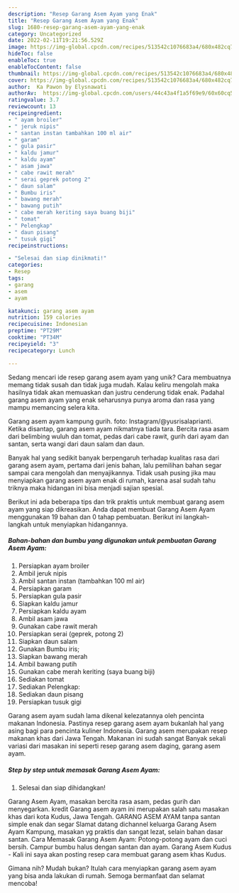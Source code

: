 ```yaml
---
description: "Resep Garang Asem Ayam yang Enak"
title: "Resep Garang Asem Ayam yang Enak"
slug: 1680-resep-garang-asem-ayam-yang-enak
category: Uncategorized
date: 2022-02-11T19:21:56.529Z
image: https://img-global.cpcdn.com/recipes/513542c1076683a4/680x482cq70/garang-asem-ayam-foto-resep-utama.jpg
hideToc: false
enableToc: true
enableTocContent: false
thumbnail: https://img-global.cpcdn.com/recipes/513542c1076683a4/680x482cq70/garang-asem-ayam-foto-resep-utama.jpg
cover: https://img-global.cpcdn.com/recipes/513542c1076683a4/680x482cq70/garang-asem-ayam-foto-resep-utama.jpg
author:  Ka Pawon by Elysnawati
authorAv:  https://img-global.cpcdn.com/users/44c43a4f1a5f69e9/60x60cq50/avatar.jpg
ratingvalue: 3.7
reviewcount: 13
recipeingredient:
- " ayam broiler"
- " jeruk nipis"
- " santan instan tambahkan 100 ml air"
- " garam"
- " gula pasir"
- " kaldu jamur"
- " kaldu ayam"
- " asam jawa"
- " cabe rawit merah"
- " serai geprek potong 2"
- " daun salam"
- " Bumbu iris"
- " bawang merah"
- " bawang putih"
- " cabe merah keriting saya buang biji"
- " tomat"
- " Pelengkap"
- " daun pisang"
- " tusuk gigi"
recipeinstructions:

- "Selesai dan siap dinikmati!"
categories:
- Resep
tags:
- garang
- asem
- ayam

katakunci: garang asem ayam 
nutrition: 159 calories
recipecuisine: Indonesian
preptime: "PT29M"
cooktime: "PT34M"
recipeyield: "3"
recipecategory: Lunch

---
```



Sedang mencari ide resep garang asem ayam yang unik? Cara membuatnya memang tidak susah dan tidak juga mudah. Kalau keliru mengolah maka hasilnya tidak akan memuaskan dan justru cenderung tidak enak. Padahal garang asem ayam yang enak seharusnya punya aroma dan rasa yang mampu memancing selera kita.


Garang asem ayam kampung gurih. foto: Instagram/@yusrisalaprianti. Ketika disantap, garang asem ayam nikmatnya tiada tara. Bercita rasa asam dari belimbing wuluh dan tomat, pedas dari cabe rawit, gurih dari ayam dan santan, serta wangi dari daun salam dan daun.

Banyak hal yang sedikit banyak berpengaruh terhadap kualitas rasa dari garang asem ayam, pertama dari jenis bahan, lalu pemilihan bahan segar sampai cara mengolah dan menyajikannya. Tidak usah pusing jika mau menyiapkan garang asem ayam enak di rumah, karena asal sudah tahu triknya maka hidangan ini bisa menjadi sajian spesial.


Berikut ini ada beberapa tips dan trik praktis untuk membuat garang asem ayam yang siap dikreasikan. Anda dapat membuat Garang Asem Ayam menggunakan 19 bahan dan 0 tahap pembuatan. Berikut ini langkah-langkah untuk menyiapkan hidangannya.

<!--inarticleads1-->

##### Bahan-bahan dan bumbu yang digunakan untuk pembuatan Garang Asem Ayam:

1. Persiapkan  ayam broiler
1. Ambil  jeruk nipis
1. Ambil  santan instan (tambahkan 100 ml air)
1. Persiapkan  garam
1. Persiapkan  gula pasir
1. Siapkan  kaldu jamur
1. Persiapkan  kaldu ayam
1. Ambil  asam jawa
1. Gunakan  cabe rawit merah
1. Persiapkan  serai (geprek, potong 2)
1. Siapkan  daun salam
1. Gunakan  Bumbu iris;
1. Siapkan  bawang merah
1. Ambil  bawang putih
1. Gunakan  cabe merah keriting (saya buang biji)
1. Sediakan  tomat
1. Sediakan  Pelengkap:
1. Sediakan  daun pisang
1. Persiapkan  tusuk gigi


Garang asem ayam sudah lama dikenal kelezatannya oleh pencinta makanan Indonesia. Pastinya resep garang asem ayam bukanlah hal yang asing bagi para pencinta kuliner Indonesia. Garang asem merupakan resep makanan khas dari Jawa Tengah. Makanan ini sudah sangat Banyak sekali variasi dari masakan ini seperti resep garang asem daging, garang asem ayam. 

<!--inarticleads2-->

##### Step by step untuk memasak Garang Asem Ayam:


1. Selesai dan siap dihidangkan!

Garang Asem Ayam, masakan bercita rasa asam, pedas gurih dan menyegarkan. kredit Garang asem ayam ini merupakan salah satu masakan khas dari kota Kudus, Jawa Tengah. GARANG ASEM AYAM tanpa santan simple enak dan segar Slamat datang dichannel keluarga Garang Asem Ayam Kampung, masakan yg praktis dan sangat lezat, selain bahan dasar santan. Cara Memasak Garang Asem Ayam: Potong-potong ayam dan cuci bersih. Campur bumbu halus dengan santan dan ayam. Garang Asem Kudus - Kali ini saya akan posting resep cara membuat garang asem khas Kudus. 

Gimana nih? Mudah bukan? Itulah cara menyiapkan garang asem ayam yang bisa anda lakukan di rumah. Semoga bermanfaat dan selamat mencoba!
